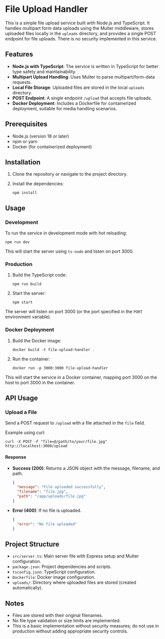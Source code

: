 # File Upload Handler

This is a simple file upload service built with Node.js and TypeScript. It handles multipart form data uploads using the Multer middleware, stores uploaded files locally in the `uploads` directory, and provides a single POST endpoint for file uploads. There is no security implemented in this service.

## Features

- **Node.js with TypeScript**: The service is written in TypeScript for better type safety and maintainability.
- **Multipart Upload Handling**: Uses Multer to parse multipart/form-data requests.
- **Local File Storage**: Uploaded files are stored in the local `uploads` directory.
- **POST Endpoint**: A single endpoint `/upload` that accepts file uploads.
- **Docker Deployment**: Includes a Dockerfile for containerized deployment, suitable for media handling scenarios.

## Prerequisites

- Node.js (version 18 or later)
- npm or yarn
- Docker (for containerized deployment)

## Installation

1. Clone the repository or navigate to the project directory.
2. Install the dependencies:

   ```
   npm install
   ```

## Usage

### Development

To run the service in development mode with hot reloading:

```
npm run dev
```

This will start the server using `ts-node` and listen on port 3000.

### Production

1. Build the TypeScript code:

   ```
   npm run build
   ```

2. Start the server:

   ```
   npm start
   ```

The server will listen on port 3000 (or the port specified in the `PORT` environment variable).

### Docker Deployment

1. Build the Docker image:

   ```
   docker build -t file-upload-handler .
   ```

2. Run the container:

   ```
   docker run -p 3000:3000 file-upload-handler
   ```

This will start the service in a Docker container, mapping port 3000 on the host to port 3000 in the container.

## API Usage

### Upload a File

Send a POST request to `/upload` with a file attached in the `file` field.

Example using curl:

```
curl -X POST -F "file=@/path/to/your/file.jpg" http://localhost:3000/upload
```

#### Response

- **Success (200)**: Returns a JSON object with the message, filename, and path.

  ```json
  {
    "message": "File uploaded successfully",
    "filename": "file.jpg",
    "path": "/app/uploads/file.jpg"
  }
  ```

- **Error (400)**: If no file is uploaded.

  ```json
  {
    "error": "No file uploaded"
  }
  ```

## Project Structure

- `src/server.ts`: Main server file with Express setup and Multer configuration.
- `package.json`: Project dependencies and scripts.
- `tsconfig.json`: TypeScript configuration.
- `Dockerfile`: Docker image configuration.
- `uploads/`: Directory where uploaded files are stored (created automatically).

## Notes

- Files are stored with their original filenames.
- No file type validation or size limits are implemented.
- This is a basic implementation without security measures; do not use in production without adding appropriate security controls.
